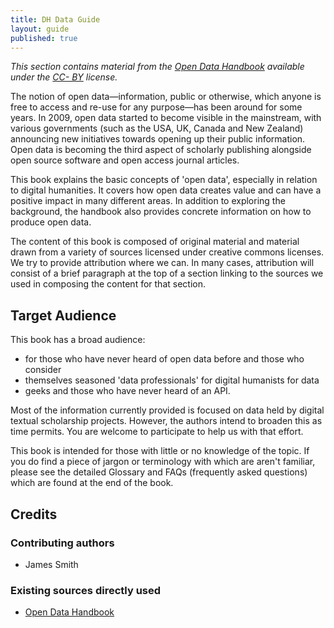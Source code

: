 ```yaml
---
title: DH Data Guide
layout: guide
published: true
---
```


_This section contains material from the [Open Data
Handbook](http://opendatahandbook.org/) available under the [CC-
BY](http://creativecommons.org/licenses/by/3.0/) license._

The notion of open data&mdash;information, public or otherwise, which anyone
is free to access and re-use for any purpose&mdash;has been around for some
years. In 2009, open data started to become visible in the mainstream, with
various governments (such as the USA, UK, Canada and New Zealand) announcing
new initiatives towards opening up their public information. Open data is
becoming the third aspect of scholarly publishing alongside open source
software and open access journal articles.

This book explains the basic concepts of 'open data', especially in relation
to digital humanities. It covers how open data creates value and can have a
positive impact in many different areas. In addition to exploring the
background, the handbook also provides concrete information on how to produce
open data.

The content of this book is composed of original material and material drawn
from a variety of sources licensed under creative commons licenses. We try to
provide attribution where we can. In many cases, attribution will consist of a
brief paragraph at the top of a section linking to the sources we used in
composing the content for that section.

## Target Audience

This book has a broad audience:

- for those who have never heard of open data before and those who consider
- themselves seasoned 'data professionals' for digital humanists for data
- geeks and those who have never heard of an API.

Most of the information currently provided is focused on data held by digital
textual scholarship projects. However, the authors intend to broaden this as
time permits. You are welcome to participate to help us with that effort.

This book is intended for those with little or no knowledge of the topic. If
you do find a piece of jargon or terminology with which are aren't familiar,
please see the detailed Glossary and FAQs (frequently asked questions) which
are found at the end of the book.

## Credits

### Contributing authors

- James Smith

### Existing sources directly used

- [Open Data Handbook](http://opendatahandbook.org/)
